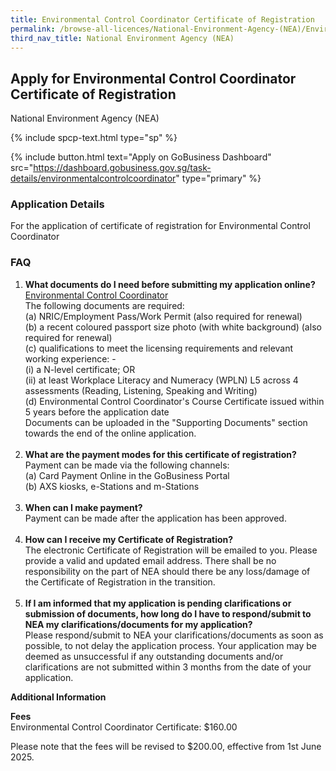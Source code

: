 ```yaml
---
title: Environmental Control Coordinator Certificate of Registration
permalink: /browse-all-licences/National-Environment-Agency-(NEA)/Environmental-Control-Coordinator-Certificate-of-Registration
third_nav_title: National Environment Agency (NEA)
---
```


## Apply for Environmental Control Coordinator Certificate of Registration

National Environment Agency (NEA)

{% include spcp-text.html type="sp" %}

{% include button.html text="Apply on GoBusiness Dashboard" src="https://dashboard.gobusiness.gov.sg/task-details/environmentalcontrolcoordinator" type="primary" %}

<H3>Application Details</H3>

<p>For the application of certificate of registration for&nbsp;Environmental Control Coordinator</p>
<h3>FAQ</h3>
<ol>
<li><strong>What documents do I need before submitting my application online?</strong><br><u>Environmental Control Coordinator</u><br>The following documents are required:<br>(a) NRIC/Employment Pass/Work Permit (also required for renewal)<br>(b) a recent coloured passport size photo (with white background) (also required for renewal)<br>(c) qualifications to meet the licensing requirements and relevant working experience: -<br>(i) a N-level certificate; OR<br>(ii) at least Workplace Literacy and Numeracy (WPLN) L5 across 4 assessments (Reading, Listening, Speaking and Writing)<br>(d) Environmental Control Coordinator's Course Certificate <span data-olk-copy-source="MessageBody">issued within 5 years before the application date</span><br>Documents can be uploaded in the "Supporting Documents" section towards the end of the online application.<br><br></li>
<li><strong>What are the payment modes for this certificate of registration?<br></strong>Payment can be made via the following channels:<br>(a) Card Payment Online in the GoBusiness Portal<br>(b) AXS kiosks, e-Stations and m-Stations<strong><br><br></strong></li>
<li><strong>When can I make payment?<br></strong>Payment can be made after the application has been approved.<br><br></li>
<li><strong>How can I receive my Certificate of Registration?<br></strong>The electronic Certificate of Registration will be emailed to you. Please provide a valid and updated email address. There shall be no responsibility on the part of NEA should there be any loss/damage of the Certificate of Registration in the transition.<br><strong><br></strong></li>
<li><strong>If I am informed that my application is pending clarifications or submission of documents, how long do I have to respond/submit to NEA my clarifications/documents for my application?<br></strong>Please respond/submit to NEA your clarifications/documents as soon as possible, to not delay the application process. Your application may be deemed as unsuccessful if any outstanding documents and/or clarifications are not submitted within 3 months from the date of your application.<strong><br></strong></li>
</ol>

<strong>Additional Information</strong>

<p><strong>Fees<br></strong>Environmental Control Coordinator Certificate: $160.00</p>
<p> Please note that the fees will be revised to $200.00, effective from 1st June 2025.</p>

